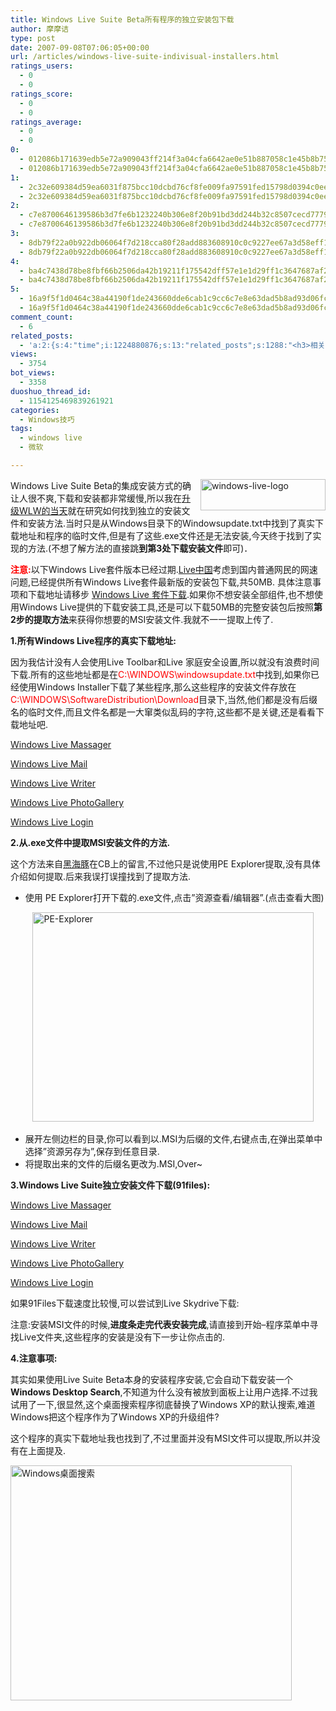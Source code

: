 ```yaml
---
title: Windows Live Suite Beta所有程序的独立安装包下载
author: 摩摩诘
type: post
date: 2007-09-08T07:06:05+00:00
url: /articles/windows-live-suite-indivisual-installers.html
ratings_users:
  - 0
  - 0
ratings_score:
  - 0
  - 0
ratings_average:
  - 0
  - 0
0:
  - 012086b171639edb5e72a909043ff214f3a04cfa6642ae0e51b887058c1e45b8b759ab8065a5cee6d339b1c8148a8dfe
  - 012086b171639edb5e72a909043ff214f3a04cfa6642ae0e51b887058c1e45b8b759ab8065a5cee6d339b1c8148a8dfe
1:
  - 2c32e609384d59ea6031f875bcc10dcbd76cf8fe009fa97591fed15798d0394c0eee1c50f74f41c4c8e15fdb5ee8dd1f
  - 2c32e609384d59ea6031f875bcc10dcbd76cf8fe009fa97591fed15798d0394c0eee1c50f74f41c4c8e15fdb5ee8dd1f
2:
  - c7e8700646139586b3d7fe6b1232240b306e8f20b91bd3dd244b32c8507cecd77796413c418902c072ee9742d8ef2fa1
  - c7e8700646139586b3d7fe6b1232240b306e8f20b91bd3dd244b32c8507cecd77796413c418902c072ee9742d8ef2fa1
3:
  - 8db79f22a0b922db06064f7d218cca80f28add883608910c0c9227ee67a3d58eff1c1ba68cf051fd6440c2e8232a9366
  - 8db79f22a0b922db06064f7d218cca80f28add883608910c0c9227ee67a3d58eff1c1ba68cf051fd6440c2e8232a9366
4:
  - ba4c7438d78be8fbf66b2506da42b19211f175542dff57e1e1d29ff1c3647687af2cba8b996e98c02cc529e33ce012c8
  - ba4c7438d78be8fbf66b2506da42b19211f175542dff57e1e1d29ff1c3647687af2cba8b996e98c02cc529e33ce012c8
5:
  - 16a9f5f1d0464c38a44190f1de243660dde6cab1c9cc6c7e8e63dad5b8ad93d06fcc3c247609f23125ac8eb595a87668
  - 16a9f5f1d0464c38a44190f1de243660dde6cab1c9cc6c7e8e63dad5b8ad93d06fcc3c247609f23125ac8eb595a87668
comment_count:
  - 6
related_posts:
  - 'a:2:{s:4:"time";i:1224880876;s:13:"related_posts";s:1288:"<h3>相关日志</h3><ul class="related_post"><li><a href="http://www.digglife.cn/articles/live-search-webmaster-portal.html" title="微软的网站管理工具Live Search Webmaster Portal试用">微软的网站管理工具Live Search Webmaster Portal试用</a></li><li><a href="http://www.digglife.cn/articles/backup-windows-live-writer.html" title="如何全面备份Windows Live Writer">如何全面备份Windows Live Writer</a></li><li><a href="http://www.digglife.cn/articles/no-more-wga-for-ie7.html" title="IE 7新版发布,无需WGA正版验证">IE 7新版发布,无需WGA正版验证</a></li><li><a href="http://www.digglife.cn/articles/firstlook-of-windows-live-folders.html" title="微软在线存储Windows Live Folders试用">微软在线存储Windows Live Folders试用</a></li><li><a href="http://www.digglife.cn/articles/vista-theme-visual-style-download.html" title="7个漂亮的Vista主题(视觉样式)下载">7个漂亮的Vista主题(视觉样式)下载</a></li><li><a href="http://www.digglife.cn/articles/free-photoshop-brush.html" title="免费下载900多个Photoshop笔刷">免费下载900多个Photoshop笔刷</a></li><li><a href="http://www.digglife.cn/articles/wallpaper-windows7.html" title="9枚Windows 7高清壁纸">9枚Windows 7高清壁纸</a></li></ul>";}'
views:
  - 3754
bot_views:
  - 3358
duoshuo_thread_id:
  - 1154125469839261921
categories:
  - Windows技巧
tags:
  - windows live
  - 微软

---
```

[<img border="0" align="right" width="200" src="https://www.digglife.net/wp-content/uploads/3/379/2007/09/windows-live-logo-thumb.png" alt="windows-live-logo" height="50" style="border-width: 0px" id="id" />][1]

Windows Live Suite Beta的集成安装方式的确让人很不爽,下载和安装都非常缓慢,所以我在<a target="_blank" href="https://www.digglife.net/articles/firstlook-of-windows-live-writer-beta3.html">升级WLW的当天</a>就在研究如何找到独立的安装文件和安装方法.当时只是从Windows目录下的Windowsupdate.txt中找到了真实下载地址和程序的临时文件,但是有了这些.exe文件还是无法安装,今天终于找到了实现的方法.(不想了解方法的直接跳**到第3处下载安装文件**即可)．

<font color="#ff0000"><strong>注意:</strong></font>以下Windows Live套件版本已经过期.[Live中国][2]考虑到国内普通网民的网速问题,已经提供所有Windows Live套件最新版的安装包下载,共50MB. 具体注意事项和下载地址请移步 [Windows Live 套件下载][3].如果你不想安装全部组件,也不想使用Windows Live提供的下载安装工具,还是可以下载50MB的完整安装包后按照**第2步的提取方法**来获得你想要的MSI安装文件.我就不一一提取上传了.

<!--more-->

**1.所有Windows Live程序的真实下载地址:**

因为我估计没有人会使用Live Toolbar和Live 家庭安全设置,所以就没有浪费时间下载.所有的这些地址都是在<font color="#ff0000">C:\WINDOWS\windowsupdate.txt</font>中找到,如果你已经使用Windows Installer下载了某些程序,那么这些程序的安装文件存放在<font color="#ff0000">C:\WINDOWS\SoftwareDistribution\Download</font>目录下,当然,他们都是没有后缀名的临时文件,而且文件名都是一大窜类似乱码的字符,这些都不是关键,还是看看下载地址吧.

<a target="_blank" href="http://www.download.windowsupdate.com/msdownload/update/v3-19990518/cabpool/mu_wlmessenger_1c025431c1be341f517b2460c86762702bddf8bd.exe" title="windows live messager下载">Windows Live Massager</a>

<a target="_blank" href="http://www.download.windowsupdate.com/msdownload/update/v3-19990518/cabpool/mu_wlmail_1eaf76093a53851c6c3f0ac69b529d9b157073a3.exe" title="windows live mail下载">Windows Live Mail</a>

<a target="_blank" href="http://www.download.windowsupdate.com/msdownload/update/v3-19990518/cabpool/mu_wlwriter_de24948d5f170f39ab95f5fb8d7a556c394ba56b.exe" title="windows live writer下载">Windows Live Writer</a>

<a target="_blank" href="http://www.download.windowsupdate.com/msdownload/update/v3-19990518/cabpool/mu_wlphotogallery_f5b06fe197a3c005ad074e7034e5771b72a54331.exe" title="Windows Live PhotoGallery下载">Windows Live PhotoGallery</a>

<a target="_blank" href="http://www.download.windowsupdate.com/msdownload/update/v3-19990518/cabpool/mu_wllogin_de45ae85e2e0e102322b814c54cfbd6d64d35bbb.exe" title="windows live login下载">Windows Live Login</a>

**2.从.exe文件中提取MSI安装文件的方法.**

这个方法来自<a target="_blank" href="http://www.vistapc.cn/">黑海豚</a>在CB上的留言,不过他只是说使用PE Explorer提取,没有具体介绍如何提取.后来我误打误撞找到了提取方法.

  * 使用 PE Explorer打开下载的.exe文件,点击&#8221;资源查看/编辑器&#8221;.(点击查看大图)

         [<img border="0" width="450" src="https://www.digglife.net/wp-content/uploads/3/379/2007/09/pe-source-thumb.png" alt="PE-Explorer" height="335" />][4]

  * 展开左侧边栏的目录,你可以看到以.MSI为后缀的文件,右键点击,在弹出菜单中选择&#8221;资源另存为&#8221;,保存到任意目录.
  * 将提取出来的文件的后缀名更改为.MSI,Over~

**3.Windows Live Suite独立安装文件下载(91files):**

<a target="_blank" href="http://www.91files.com/?RQE7R6JSDM01KZC8EDRA" title="windows live messager独立安装文件">Windows Live Massager</a>

<a target="_blank" href="http://www.91files.com/?ZQ94A4QX1RHPX812G170" title="Windows Live Mail独立安装文件">Windows Live Mail</a>

<a target="_blank" href="http://www.91files.com/?3BYZJ5YX6PX7JYKIDU9G" title="windows live writer独立安装文件">Windows Live Writer</a>

<a target="_blank" href="http://www.91files.com/?T89G0PUKDOECKQUFKG78" title="windows live photogallery独立安装文件">Windows Live PhotoGallery</a>

<a target="_blank" href="http://www.91files.com/?705BD7OF45D7JOJQO9YP" title="windows live login独立安装文件">Windows Live Login</a>

如果91Files下载速度比较慢,可以尝试到Live Skydrive下载:



注意:安装MSI文件的时候,**进度条走完代表安装完成**,请直接到开始&#8211;程序菜单中寻找Live文件夹,这些程序的安装是没有下一步让你点击的.

**4.注意事项:**

其实如果使用Live Suite Beta本身的安装程序安装,它会自动下载安装一个**Windows Desktop Search**,不知道为什么没有被放到面板上让用户选择.不过我试用了一下,很显然,这个桌面搜索程序彻底替换了Windows XP的默认搜索,难道Windows把这个程序作为了Windows XP的升级组件?

这个程序的真实下载地址我也找到了,不过里面并没有MSI文件可以提取,所以并没有在上面提及.

[<img border="0" width="450" src="https://www.digglife.net/wp-content/uploads/3/379/2007/09/windows-search-thumb.png" alt="Windows桌面搜索" height="376" id="id" />][5]

 [1]: https://www.digglife.net/wp-content/uploads/3/379/2007/09/windows-live-logo.png
 [2]: http://get.live.cn/ "Windows Live套件"
 [3]: http://get.live.cn/wl_download.html "windows live套件下载"
 [4]: https://www.digglife.net/wp-content/uploads/3/379/2007/09/pe-source1.png
 [5]: https://www.digglife.net/wp-content/uploads/3/379/2007/09/windows-search.png
